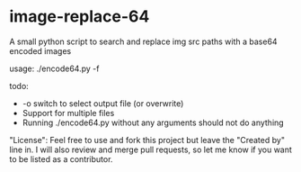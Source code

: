 # image-replace-64
A small python script to search and replace img src paths with a base64 encoded images

usage:
./encode64.py -f <filepath>

todo:
* -o switch to select output file (or overwrite)
* Support for multiple files
* Running ./encode64.py without any arguments should not do anything 

"License":
Feel free to use and fork this project but leave the "Created by" line in. I will also review and merge pull requests, so let me know if you want to be listed as a contributor.

